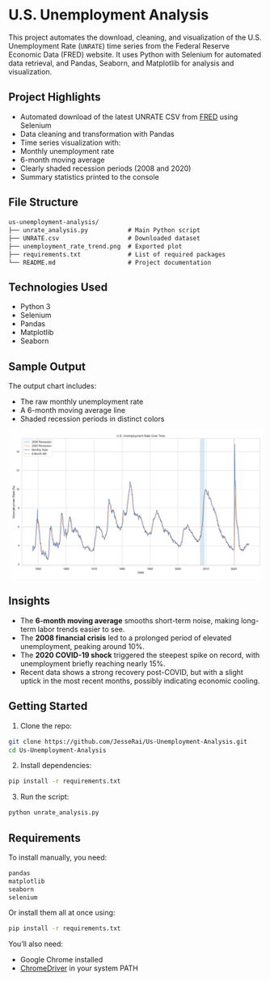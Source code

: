 # U.S. Unemployment Analysis 

This project automates the download, cleaning, and visualization of the U.S. Unemployment Rate (`UNRATE`) time series from the Federal Reserve Economic Data (FRED) website. It uses Python with Selenium for automated data retrieval, and Pandas, Seaborn, and Matplotlib for analysis and visualization.

## Project Highlights

-  Automated download of the latest UNRATE CSV from [FRED](https://fred.stlouisfed.org/series/UNRATE) using Selenium  
-  Data cleaning and transformation with Pandas  
-  Time series visualization with:  
  - Monthly unemployment rate  
  - 6-month moving average  
  - Clearly shaded recession periods (2008 and 2020)  
-  Summary statistics printed to the console  

## File Structure

```
us-unemployment-analysis/
├── unrate_analysis.py           # Main Python script
├── UNRATE.csv                   # Downloaded dataset
├── unemployment_rate_trend.png  # Exported plot
├── requirements.txt             # List of required packages
└── README.md                    # Project documentation
```

## Technologies Used

- Python 3  
- Selenium  
- Pandas  
- Matplotlib  
- Seaborn  

## Sample Output

The output chart includes:  
- The raw monthly unemployment rate  
- A 6-month moving average line  
- Shaded recession periods in distinct colors

![Unemployment Plot](unemployment_rate_trend.png)

## Insights

- The **6-month moving average** smooths short-term noise, making long-term labor trends easier to see.  
- The **2008 financial crisis** led to a prolonged period of elevated unemployment, peaking around 10%.  
- The **2020 COVID-19 shock** triggered the steepest spike on record, with unemployment briefly reaching nearly 15%.  
- Recent data shows a strong recovery post-COVID, but with a slight uptick in the most recent months, possibly indicating economic cooling.  

## Getting Started

1. Clone the repo:

```bash
git clone https://github.com/JesseRai/Us-Unemployment-Analysis.git
cd Us-Unemployment-Analysis
```

2. Install dependencies:

```bash
pip install -r requirements.txt
```

3. Run the script:

```bash
python unrate_analysis.py
```

## Requirements

To install manually, you need:

```
pandas
matplotlib
seaborn
selenium
```

Or install them all at once using:

```bash
pip install -r requirements.txt
```

You’ll also need:
- Google Chrome installed
- [ChromeDriver](https://sites.google.com/a/chromium.org/chromedriver/) in your system PATH

